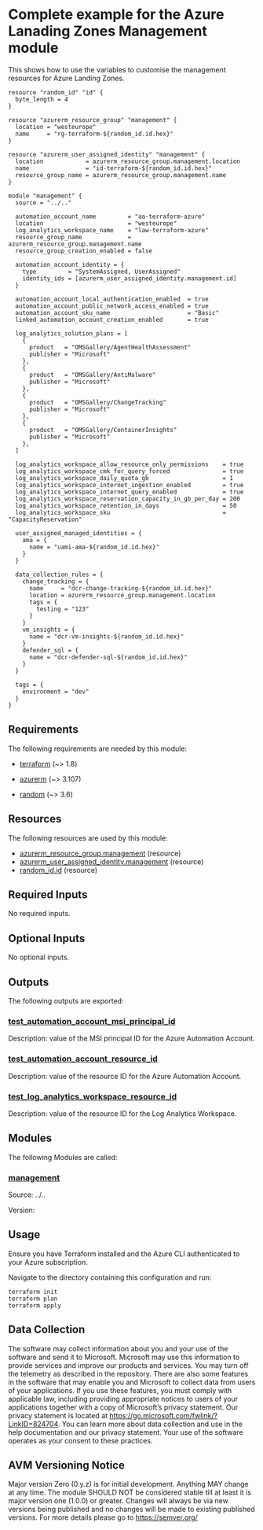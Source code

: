 <!-- BEGIN_TF_DOCS -->
# Complete example for the Azure Lanading Zones Management module

This shows how to use the variables to customise the management resources for Azure Landing Zones.

```hcl
resource "random_id" "id" {
  byte_length = 4
}

resource "azurerm_resource_group" "management" {
  location = "westeurope"
  name     = "rg-terraform-${random_id.id.hex}"
}

resource "azurerm_user_assigned_identity" "management" {
  location            = azurerm_resource_group.management.location
  name                = "id-terraform-${random_id.id.hex}"
  resource_group_name = azurerm_resource_group.management.name
}

module "management" {
  source = "../.."

  automation_account_name         = "aa-terraform-azure"
  location                        = "westeurope"
  log_analytics_workspace_name    = "law-terraform-azure"
  resource_group_name             = azurerm_resource_group.management.name
  resource_group_creation_enabled = false

  automation_account_identity = {
    type         = "SystemAssigned, UserAssigned"
    identity_ids = [azurerm_user_assigned_identity.management.id]
  }

  automation_account_local_authentication_enabled  = true
  automation_account_public_network_access_enabled = true
  automation_account_sku_name                      = "Basic"
  linked_automation_account_creation_enabled       = true

  log_analytics_solution_plans = [
    {
      product   = "OMSGallery/AgentHealthAssessment"
      publisher = "Microsoft"
    },
    {
      product   = "OMSGallery/AntiMalware"
      publisher = "Microsoft"
    },
    {
      product   = "OMSGallery/ChangeTracking"
      publisher = "Microsoft"
    },
    {
      product   = "OMSGallery/ContainerInsights"
      publisher = "Microsoft"
    },
  ]

  log_analytics_workspace_allow_resource_only_permissions    = true
  log_analytics_workspace_cmk_for_query_forced               = true
  log_analytics_workspace_daily_quota_gb                     = 1
  log_analytics_workspace_internet_ingestion_enabled         = true
  log_analytics_workspace_internet_query_enabled             = true
  log_analytics_workspace_reservation_capacity_in_gb_per_day = 200
  log_analytics_workspace_retention_in_days                  = 50
  log_analytics_workspace_sku                                = "CapacityReservation"

  user_assigned_managed_identities = {
    ama = {
      name = "uami-ama-${random_id.id.hex}"
    }
  }

  data_collection_rules = {
    change_tracking = {
      name     = "dcr-change-tracking-${random_id.id.hex}"
      location = azurerm_resource_group.management.location
      tags = {
        testing = "123"
      }
    }
    vm_insights = {
      name = "dcr-vm-insights-${random_id.id.hex}"
    }
    defender_sql = {
      name = "dcr-defender-sql-${random_id.id.hex}"
    }
  }

  tags = {
    environment = "dev"
  }
}
```

<!-- markdownlint-disable MD033 -->
## Requirements

The following requirements are needed by this module:

- <a name="requirement_terraform"></a> [terraform](#requirement\_terraform) (~> 1.8)

- <a name="requirement_azurerm"></a> [azurerm](#requirement\_azurerm) (~> 3.107)

- <a name="requirement_random"></a> [random](#requirement\_random) (~> 3.6)

## Resources

The following resources are used by this module:

- [azurerm_resource_group.management](https://registry.terraform.io/providers/hashicorp/azurerm/latest/docs/resources/resource_group) (resource)
- [azurerm_user_assigned_identity.management](https://registry.terraform.io/providers/hashicorp/azurerm/latest/docs/resources/user_assigned_identity) (resource)
- [random_id.id](https://registry.terraform.io/providers/hashicorp/random/latest/docs/resources/id) (resource)

<!-- markdownlint-disable MD013 -->
## Required Inputs

No required inputs.

## Optional Inputs

No optional inputs.

## Outputs

The following outputs are exported:

### <a name="output_test_automation_account_msi_principal_id"></a> [test\_automation\_account\_msi\_principal\_id](#output\_test\_automation\_account\_msi\_principal\_id)

Description: value of the MSI principal ID for the Azure Automation Account.

### <a name="output_test_automation_account_resource_id"></a> [test\_automation\_account\_resource\_id](#output\_test\_automation\_account\_resource\_id)

Description: value of the resource ID for the Azure Automation Account.

### <a name="output_test_log_analytics_workspace_resource_id"></a> [test\_log\_analytics\_workspace\_resource\_id](#output\_test\_log\_analytics\_workspace\_resource\_id)

Description: value of the resource ID for the Log Analytics Workspace.

## Modules

The following Modules are called:

### <a name="module_management"></a> [management](#module\_management)

Source: ../..

Version:

## Usage

Ensure you have Terraform installed and the Azure CLI authenticated to your Azure subscription.

Navigate to the directory containing this configuration and run:

```
terraform init
terraform plan
terraform apply
```
<!-- markdownlint-disable-next-line MD041 -->
## Data Collection

The software may collect information about you and your use of the software and send it to Microsoft. Microsoft may use this information to provide services and improve our products and services. You may turn off the telemetry as described in the repository. There are also some features in the software that may enable you and Microsoft to collect data from users of your applications. If you use these features, you must comply with applicable law, including providing appropriate notices to users of your applications together with a copy of Microsoft’s privacy statement. Our privacy statement is located at <https://go.microsoft.com/fwlink/?LinkID=824704>. You can learn more about data collection and use in the help documentation and our privacy statement. Your use of the software operates as your consent to these practices.

## AVM Versioning Notice

Major version Zero (0.y.z) is for initial development. Anything MAY change at any time. The module SHOULD NOT be considered stable till at least it is major version one (1.0.0) or greater. Changes will always be via new versions being published and no changes will be made to existing published versions. For more details please go to https://semver.org/
<!-- END_TF_DOCS -->